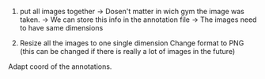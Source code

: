 1. put all images together
-> Dosen't matter in wich gym the image was taken.
-> We can store this info in the annotation file
-> The images need to have same dimensions

2. Resize all the images to one single dimension
Change format to PNG (this can be changed if there is really a lot of images in the future)

Adapt coord of the annotations.

